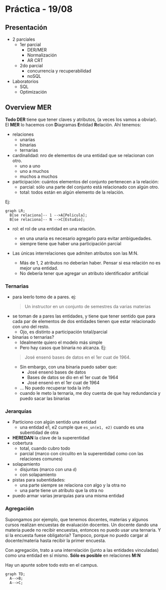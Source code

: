 # Práctica - 19/08

## Presentación

- 2 parciales
  - 1er parcial
    - DER/MER
    - Normalización
    - AR CRT
  - 2do parcial
    - concurrencia y recuperabilidad
    - noSQL
- Laboratorios
  - SQL
  - Optimización


## Overview MER

**Todo DER** tiene que tener claves y atributos, (a veces los vamos a
obviar).
El **MER** lo hacemos con **D**iagramas **E**ntidad **R**elación. Ahí tenemos:

- relaciones
  - unarias
  - binarias
  - ternarias
- cardinalidad: nro de elementos de una entidad que se relacionan con otro.
  - uno a uno
  - uno a muchos
  - muchos a muchos
- participación: cuántos elementos del conjunto pertenecen a la relación:
  - parcial: sólo una parte del conjunto está relacionado con algún otro.
  - total: todos están en algún elemento de la relación.

Ej:

```mermaid
graph LR;
  B[se relaciona]-- 1 -->A[Pelicula];
  B[se relaciona]-- N -->C[Estudio];
```

- rol: el rol de una entidad en una relación.
  - en una unaria es necesario agregarlo para evitar ambiguedades.
  - siempre tiene que haber una participación parcial

- Las únicas interrelaciones que admiten atributos son las M:N.
  - Más de 1, 2 atributos no deberían haber. Pensar si esa relación no es mejor una entidad.
  - No debería tener que agregar un atributo identificador artificial

### Ternarias
- para leerlo tomo de a pares. ej:
  > Un instructor en un conjunto de semestres da varias materias
- se toman de a pares las entidades, y tiene que tener sentido que
  para cada par de elementos de dos entidades tienen que estar
  relacionado con uno del resto.
  - Ojo, es distinto a participación total/parcial
- binarias o ternarias?
  - Idealmente quiero el modelo más simple
  - Pero hay casos que binaria no alcanza. Ej:
  > José ensenó bases de datos en el 1er cuat de 1964. 
  - Sin embargo, con una binaria puedo saber que:
    - José ensenó bases de datos
    - Bases de datos se dio en el 1er cuat de 1964
    - José ensenó en el 1er cuat de 1964
  - ... No puedo recuperar toda la info
  - cuando le meto la ternaria, me doy cuenta de que hay redundancia y puedo sacar las binarias

### Jerarquías
- Particiono con algún sentido una entidad
  - una entidad e1, e2 cumple que `es_un(e1, e2)` cuando es una subentidad de otra
- **HEREDAN** la clave de la superentidad
- cobertura
  - total, cuando cubro todo
  - parcial (marco con circulito en la superentidad como con las relaciones comunes)
- solapamiento
  - disjuntas (marco con una `d`)
  - con solapamiento
- pistas para subentidades:
  - una parte siempre se relaciona con algo y la otra no
  - una parte tiene un atributo que la otra no
- puedo armar varias jerarquías para una misma entidad

### Agregación

Supongamos por ejemplo, que tenemos docentes, materias y algunos
cursos realizan encuestas de evaluación docentes. Un docente dando una
materia puede no recibir encuestas, entonces no puedo usar una
ternaria. Y si la encuesta fuese obligatoria? Tampoco, porque no puedo
cargar al docente/materia hasta recibir la primer encuesta. 

Con agregación, trato a una interrelación (junto a las entidades
vinculadas) como una entidad en sí mismo. **Sólo es posible** en relaciones **M:N**

Hay un apunte sobre todo esto en el campus.

```mermaid
graph TD;
  A-->B;
  A-->C;
```
